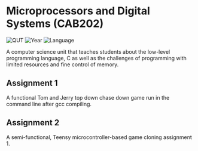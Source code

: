 # Microprocessors and Digital Systems (CAB202) 
![QUT](https://img.shields.io/badge/QUT-Tyrone%20Nolasco-darkblue?style=plastic)
![Year](https://img.shields.io/badge/Year-2019-red?style=plastic)
![Language](https://img.shields.io/badge/C-grey?style=plastic&logo=C)

A computer science unit that teaches students about the low-level programming language, C as well as the challenges of programming with limited resources and fine control of memory.

## Assignment 1
A functional Tom and Jerry top down chase down game run in the command line after gcc compiling.

## Assignment 2
A semi-functional, Teensy microcontroller-based game cloning assignment 1.  
